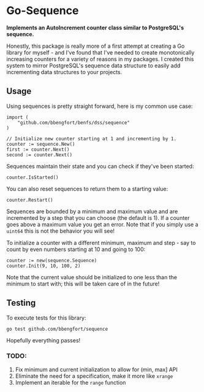 Go-Sequence
===========

**Implements an AutoIncrement counter class similar to PostgreSQL's sequence.**

Honestly, this package is really more of a first attempt at creating a Go
library for myself - and I've found that I've needed to create monotonically
increasing counters for a variety of reasons in my packages. I created this
system to mirror PostgreSQL's sequence data structure to easily add
incrementing data structures to your projects.

Usage
-----

Using sequences is pretty straight forward, here is my common use case:

    import (
        "github.com/bbengfort/benfs/dss/sequence"
    )

    // Initialize new counter starting at 1 and incrementing by 1.
    counter := sequence.New()
    first := counter.Next()
    second := counter.Next()

Sequences maintain their state and you can check if they've been started:

    counter.IsStarted()

You can also reset sequences to return them to a starting value:

    counter.Restart()

Sequences are bounded by a minimum and maximum value and are incremented
by a step that you can choose (the default is 1). If a counter goes above
a maximum value you get an error. Note that if you simply use a `uint64`
this is not the behavior you will see!

To initialize a counter with a different minimum, maximum and step - say
to count by even numbers starting at 10 and going to 100:

    counter := new(sequence.Sequence)
    counter.Init(9, 10, 100, 2)

Note that the current value should be initialized to one less than the
minimum to start with; this will be taken care of in the future!

Testing
-------

To execute tests for this library:

    go test github.com/bbengfort/sequence

Hopefully everything passes!

### TODO:

1. Fix minimum and current initialization to allow for (min, max] API
2. Eliminate the need for a specification, make it more like `xrange`
3. Implement an iterable for the `range` function
